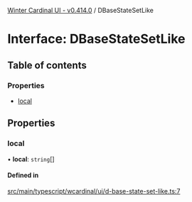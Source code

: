 [Winter Cardinal UI - v0.414.0](../index.md) / DBaseStateSetLike

# Interface: DBaseStateSetLike

## Table of contents

### Properties

- [local](DBaseStateSetLike.md#local)

## Properties

### local

• **local**: `string`[]

#### Defined in

[src/main/typescript/wcardinal/ui/d-base-state-set-like.ts:7](https://github.com/winter-cardinal/winter-cardinal-ui/blob/v0.414.0/src/main/typescript/wcardinal/ui/d-base-state-set-like.ts#L7)

